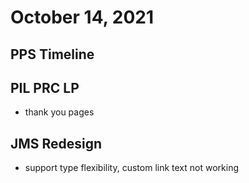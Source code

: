 # October 14, 2021

## PPS Timeline

## PIL PRC LP
- thank you pages

## JMS Redesign
- support type flexibility, custom link text not working
